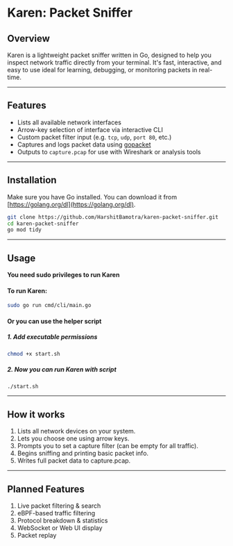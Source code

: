 # Karen: Packet Sniffer

## Overview

Karen is a lightweight packet sniffer written in Go, designed to help you inspect network traffic directly from your terminal. It's fast, interactive, and easy to use ideal for learning, debugging, or monitoring packets in real-time.

---

## Features

- Lists all available network interfaces
- Arrow-key selection of interface via interactive CLI
- Custom packet filter input (e.g. `tcp`, `udp`, `port 80`, etc.)
- Captures and logs packet data using [gopacket](https://github.com/google/gopacket)
- Outputs to `capture.pcap` for use with Wireshark or analysis tools

---

## Installation

Make sure you have Go installed. You can download it from [https://golang.org/dl](https://golang.org/dl).

```bash
git clone https://github.com/HarshitBamotra/karen-packet-sniffer.git
cd karen-packet-sniffer
go mod tidy
```
---

## Usage

**You need sudo privileges to run Karen**

#### To run Karen:
```bash
sudo go run cmd/cli/main.go
```

#### Or you can use the helper script
##### 1. Add executable permissions
```bash
chmod +x start.sh
```
##### 2. Now you can run Karen with script
```bash
./start.sh
```
---

## How it works
1. Lists all network devices on your system.
2. Lets you choose one using arrow keys.
3. Prompts you to set a capture filter (can be empty for all traffic).
4. Begins sniffing and printing basic packet info.
5. Writes full packet data to capture.pcap.

---

## Planned Features

1. Live packet filtering & search
2. eBPF-based traffic filtering
3. Protocol breakdown & statistics
4. WebSocket or Web UI display
5. Packet replay